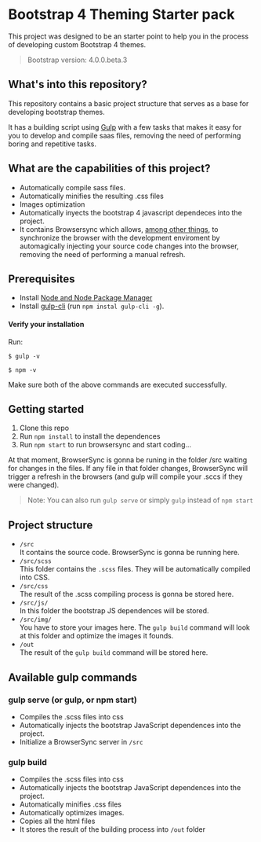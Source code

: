 # Bootstrap 4 Theming Starter pack
This project was designed to be an starter point to help you in the process of developing custom Bootstrap 4 themes.

> Bootstrap version: 4.0.0.beta.3

## What's into this repository?
This repository contains a basic project structure that serves as a base for developing bootstrap themes.

It has a building script using [Gulp](https://gulpjs.com/) with a few tasks that makes it easy for you to develop and compile saas files, removing the need of performing boring and repetitive tasks.

## What are the capabilities of this project?
* Automatically compile sass files.
* Automatically minifies the resulting .css files
* Images optimization
* Automatically inyects the bootstrap 4 javascript dependeces into the project.
* It contains Browsersync which allows, [among other things](http://damonbauer.me/browsersync/), to synchronize the browser with the development enviroment by automagically injecting your source code changes into the browser, removing the need of performing a manual refresh.

## Prerequisites
* Install [Node and Node Package Manager](http://nodejs.com)
* Install [gulp-cli](https://gulpjs.com/) (run ```npm instal gulp-cli -g```).

#### Verify your installation
Run: 
```
$ gulp -v

$ npm -v
```

Make sure both of the above commands are executed successfully.

## Getting started
1. Clone this repo
1. Run ```npm install``` to install the dependences  
1. Run ```npm start``` to run browsersync and start coding...

At that moment, BrowserSync is gonna be runing in the folder /src waiting for changes in the files. If any file in that folder changes, BrowserSync will trigger a refresh in the browsers (and gulp will compile your .sccs if they were changed).

> Note: You can also run ```gulp serve``` or simply ```gulp``` instead of ```npm start```

## Project structure
* ```/src```  
It contains the source code. BrowserSync is gonna be running here.
* ```/src/scss```  
This folder contains the ```.scss``` files. They will be automatically compiled into CSS.
* ```/src/css```  
The result of the .scss compiling process is gonna be stored here.
* ```/src/js/```  
In this folder the bootstrap JS dependences will be stored. 
* ```/src/img/```  
You have to store your images here. The ```gulp build``` command will look at this folder and optimize the images it founds.
* ```/out```  
The result of the ```gulp build``` command will be stored here.

## Available gulp commands

### gulp serve (or gulp, or npm start)
* Compiles the .scss files into css
* Automatically injects the bootstrap JavaScript dependences into the project.
* Initialize a BrowserSync server in ```/src```  

### gulp build
* Compiles the .scss files into css
* Automatically injects the bootstrap JavaScript dependences into the project.
* Automatically minifies .css files
* Automatically optimizes images.
* Copies all the html files 
* It stores the result of the building process into ```/out``` folder





